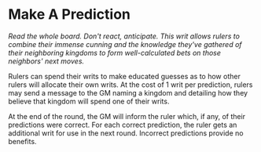 # Make A Prediction

*Read the whole board. Don't react, anticipate. This writ allows rulers to combine their immense cunning and the knowledge they've gathered of their neighboring kingdoms to form well-calculated bets on those neighbors' next moves.*

Rulers can spend their writs to make educated guesses as to how other rulers will allocate their own writs. At the cost of 1 writ per prediction, rulers may send a message to the GM naming a kingdom and detailing how they believe that kingdom will spend one of their writs.

At the end of the round, the GM will inform the ruler which, if any, of their predictions were correct. For each correct prediction, the ruler gets an additional writ for use in the next round. Incorrect predictions provide no benefits.
